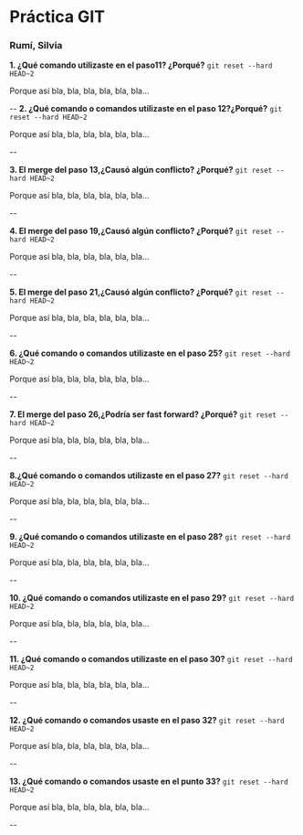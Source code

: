 # Práctica GIT

### Rumí, Silvia

**1. ¿Qué comando utilizaste en el paso11? ¿Porqué?**
`git reset --hard HEAD~2` 

Porque así bla, bla, bla, bla, bla, bla...

--
**2. ¿Qué comando o comandos utilizaste en el paso 12?¿Porqué?**
`git reset --hard HEAD~2` 

Porque así bla, bla, bla, bla, bla, bla...

--

**3. El merge del paso 13,¿Causó algún conflicto? ¿Porqué?**
`git reset --hard HEAD~2` 

Porque así bla, bla, bla, bla, bla, bla...

--

**4. El merge del paso 19,¿Causó algún conflicto? ¿Porqué?**
`git reset --hard HEAD~2` 

Porque así bla, bla, bla, bla, bla, bla...

--

**5. El merge del paso 21,¿Causó algún conflicto? ¿Porqué?**
`git reset --hard HEAD~2` 

Porque así bla, bla, bla, bla, bla, bla...

--

**6. ¿Qué comando o comandos utilizaste en el paso 25?**
`git reset --hard HEAD~2` 

Porque así bla, bla, bla, bla, bla, bla...

--

**7. El merge del paso 26,¿Podría ser fast forward? ¿Porqué?**
`git reset --hard HEAD~2` 

Porque así bla, bla, bla, bla, bla, bla...

--

**8.¿Qué comando o comandos utilizaste en el paso 27?**
`git reset --hard HEAD~2` 

Porque así bla, bla, bla, bla, bla, bla...

--

**9. ¿Qué comando o comandos utilizaste en el paso 28?**
`git reset --hard HEAD~2` 

Porque así bla, bla, bla, bla, bla, bla...

--

**10. ¿Qué comando o comandos utilizaste en el paso 29?**
`git reset --hard HEAD~2` 

Porque así bla, bla, bla, bla, bla, bla...

--

**11. ¿Qué comando o comandos utilizaste en el paso 30?**
`git reset --hard HEAD~2` 

Porque así bla, bla, bla, bla, bla, bla...

--

**12. ¿Qué comando o comandos usaste en el paso 32?**
`git reset --hard HEAD~2` 

Porque así bla, bla, bla, bla, bla, bla...

--

**13. ¿Qué comando o comandos usaste en el punto 33?**
`git reset --hard HEAD~2` 

Porque así bla, bla, bla, bla, bla, bla...

--

